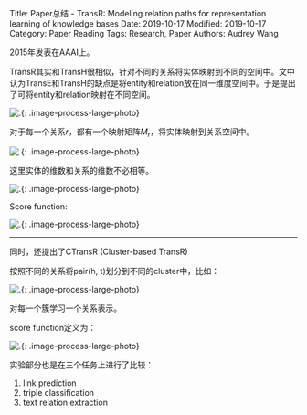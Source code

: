 Title: Paper总结 - TransR: Modeling relation paths for representation learning of knowledge bases
Date: 2019-10-17
Modified: 2019-10-17
Category: Paper Reading
Tags: Research, Paper
Authors: Audrey Wang

2015年发表在AAAI上。

TransR其实和TransH很相似，针对不同的关系将实体映射到不同的空间中。文中认为TransE和TransH的缺点是将entity和relation放在同一维度空间中。于是提出了可将entity和relation映射在不同空间。

![.]({static}/pictures/TransR/1.png){: .image-process-large-photo}

对于每一个关系$r$，都有一个映射矩阵$M_r$，将实体映射到关系空间中。

![.]({static}/pictures/TransR/2.png){: .image-process-large-photo}

这里实体的维数和关系的维数不必相等。

![.]({static}/pictures/TransR/3.png){: .image-process-large-photo}

Score function:

![.]({static}/pictures/TransR/4.png){: .image-process-large-photo}

----

同时，还提出了CTransR (Cluster-based TransR)

按照不同的关系将pair(h, t)划分到不同的cluster中，比如：

![.]({static}/pictures/TransR/1.jpg){: .image-process-large-photo}

对每一个簇学习一个关系表示。

score function定义为：

![.]({static}/pictures/TransR/5.png){: .image-process-large-photo}

实验部分也是在三个任务上进行了比较：

1. link prediction
2. triple classification
3. text relation extraction